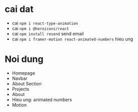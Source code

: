 # cai dat

- cai `npm i react-type-animation`
- cai `npm i @heroicons/react`
- cai `npm install resend` send email
- cai `npm i framer-motion react-animated-numbers` hieu ung

# Noi dung

- Homepage
- Navbar
- About Section
- Projects
- About
- Hieu ung: animated numbers
- Motion
